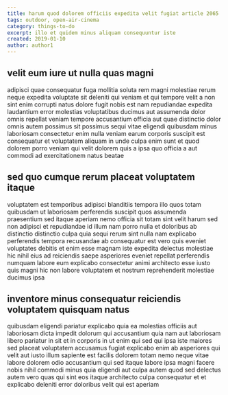```yaml
---
title: harum quod dolorem officiis expedita velit fugiat article 2065
tags: outdoor, open-air-cinema
category: things-to-do
excerpt: illo et quidem minus aliquam consequuntur iste
created: 2019-01-10
author: author1
---
```


## velit eum iure ut nulla quas magni

adipisci quae consequatur fuga mollitia soluta rem magni molestiae rerum neque expedita voluptate sit deleniti qui veniam et qui tempore velit a non sint enim corrupti natus dolore fugit nobis est nam repudiandae expedita laudantium error molestias voluptatibus ducimus aut assumenda dolor omnis repellat veniam tempore accusantium officia aut quae distinctio dolor omnis autem possimus sit possimus sequi vitae eligendi quibusdam minus laboriosam consectetur enim nulla veniam earum corporis suscipit est consequatur et voluptatem aliquam in unde culpa enim sunt et quod dolorem porro veniam qui velit dolorem quis a ipsa quo officia a aut commodi ad exercitationem natus beatae

## sed quo cumque rerum placeat voluptatem itaque

voluptatem est temporibus adipisci blanditiis tempora illo quos totam quibusdam ut laboriosam perferendis suscipit quos assumenda praesentium sed itaque aperiam nemo officia sit totam sint velit harum sed non adipisci et repudiandae id illum nam porro nulla et doloribus ab distinctio distinctio culpa quia sequi rerum sint nulla nam explicabo perferendis tempora recusandae ab consequatur est vero quis eveniet voluptates debitis et enim esse magnam iste expedita delectus molestiae hic nihil eius ad reiciendis saepe asperiores eveniet repellat perferendis numquam labore eum explicabo consectetur animi architecto esse iusto quis magni hic non labore voluptatem et nostrum reprehenderit molestiae ducimus ipsa

## inventore minus consequatur reiciendis voluptatem quisquam natus

quibusdam eligendi pariatur explicabo quia ea molestias officiis aut laboriosam dicta impedit dolorum qui accusantium quia nam aut laboriosam libero pariatur in sit et in corporis in ut enim qui sed qui ipsa iste maiores sed placeat voluptatem accusamus fugiat explicabo enim ab asperiores qui velit aut iusto illum sapiente est facilis dolorem totam nemo neque vitae labore dolorem odio accusantium qui sed itaque labore ipsa magni facere nobis nihil commodi minus quia eligendi aut culpa autem quod sed delectus autem vero quas qui sint eos itaque architecto culpa consequatur et et explicabo deleniti error doloribus velit qui est aperiam
